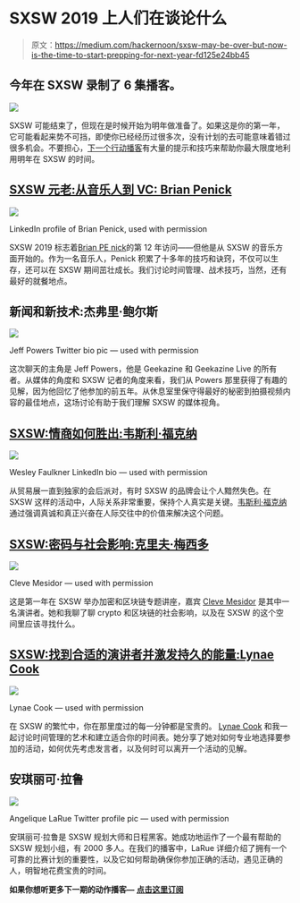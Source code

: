 # SXSW 2019 上人们在谈论什么

> 原文：<https://medium.com/hackernoon/sxsw-may-be-over-but-now-is-the-time-to-start-prepping-for-next-year-fd125e24bb45>

## 今年在 SXSW 录制了 6 集播客。

![](img/3d8e6c9ba1390a2f4ed4ba37532cc8c4.png)

SXSW 可能结束了，但现在是时候开始为明年做准备了。如果这是你的第一年，它可能看起来势不可挡，即使你已经经历过很多次，没有计划的去可能意味着错过很多机会。不要担心，[下一个行动播客](http://www.nextaction.cc/)有大量的提示和技巧来帮助你最大限度地利用明年在 SXSW 的时间。

## [SXSW 元老:从音乐人到 VC: Brian Penick](http://www.nextaction.cc/2019/02/20/sxsw-veteran-from-musician-to-vc/)

![](img/d5fb9f4687dafcd4dec89626ae9fae49.png)

LinkedIn profile of Brian Penick, used with permission

SXSW 2019 标志着[Brian PE nick](http://whatisyourlegacy.vc)的第 12 年访问——但他是从 SXSW 的音乐方面开始的。作为一名音乐人，Penick 积累了十多年的技巧和诀窍，不仅可以生存，还可以在 SXSW 期间茁壮成长。我们讨论时间管理、战术技巧，当然，还有最好的就餐地点。

## 新闻和新技术:杰弗里·鲍尔斯

![](img/83c620b4fd76c378cf5feb866592e36c.png)

Jeff Powers Twitter bio pic — used with permission

这次聊天的主角是 Jeff Powers，他是 Geekazine 和 Geekazine Live 的所有者。从媒体的角度和 SXSW 记者的角度来看，我们从 Powers 那里获得了有趣的见解，因为他回忆了他参加的前五年。从休息室里保守得最好的秘密到拍摄视频内容的最佳地点，这场讨论有助于我们理解 SXSW 的媒体视角。

## [SXSW:情商如何胜出:韦斯利·福克纳](http://www.nextaction.cc/2019/03/03/sxsw-how-emotional-intelligence-wins-the-day/)

![](img/dcc8bd1291dd4e806ec6a660713ea8aa.png)

Wesley Faulkner LinkedIn bio — used with permission

从贸易展一直到独家的会后派对，有时 SXSW 的品牌会让个人黯然失色。在 SXSW 这样的活动中，人际关系非常重要，保持个人真实是关键。[韦斯利·福克纳](https://twitter.com/wesley83)通过强调真诚和真正兴奋在人际交往中的价值来解决这个问题。

## [SXSW:密码与社会影响:克里夫·梅西多](http://www.nextaction.cc/2019/03/06/sxsw-crypto-and-social-impact/)

![](img/92d541ddc6eea14d4eb1b1ee8ac26150.png)

Cleve Mesidor — used with permission

这是第一年在 SXSW 举办加密和区块链专题讲座，嘉宾 [Cleve Mesidor](http://www.mylogos.io) 是其中一名演讲者。她和我聊了聊 crypto 和区块链的社会影响，以及在 SXSW 的这个空间里应该寻找什么。

## [SXSW:找到合适的演讲者并激发持久的能量:Lynae Cook](http://www.nextaction.cc/2019/03/14/sxsw-spotting-the-right-speakers-and-sparking-outlasting-energy/)

![](img/076dfceecaa6cede091c864d864b63b3.png)

Lynae Cook — used with permission

在 SXSW 的繁忙中，你在那里度过的每一分钟都是宝贵的。 [Lynae Cook](http://lynaecook.com) 和我一起讨论时间管理的艺术和建立适合你的时间表。她分享了她对如何专业地选择要参加的活动，如何优先考虑发言者，以及何时可以离开一个活动的见解。

## 安琪丽可·拉鲁

![](img/d4422ec50dc349427eaf3928abb3758c.png)

Angelique LaRue Twitter profile pic — used with permission

安琪丽可·拉鲁是 SXSW 规划大师和日程黑客。她成功地运作了一个最有帮助的 SXSW 规划小组，有 2000 多人。在我们的播客中，LaRue 详细介绍了拥有一个可靠的比赛计划的重要性，以及它如何帮助确保你参加正确的活动，遇见正确的人，明智地花费宝贵的时间。

**如果你想听更多下一期的动作播客—** [**点击这里订阅**](http://nextaction.cc)